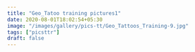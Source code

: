 ```yaml
---
title: "Geo_Tatoo training pictures1"
date: 2020-08-01T18:02:54+05:30
image: "/images/gallery/pics-tt/Geo_Tattoos_Training-9.jpg"
tags: ["picsttr"]
draft: false
---
```

